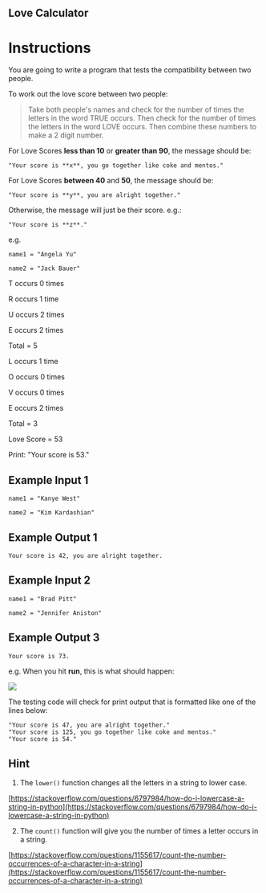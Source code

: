 ## Love Calculator

# Instructions

You are going to write a program that tests the compatibility between two people.  

To work out the love score between two people:

> Take both people's names and check for the number of times the letters in the word TRUE occurs. Then check for the number of times the letters in the word LOVE occurs. Then combine these numbers to make a 2 digit number. 


For Love Scores **less than 10** or **greater than 90**, the message should be:

`"Your score is **x**, you go together like coke and mentos."` 

For Love Scores **between 40** and **50**, the message should be:

`"Your score is **y**, you are alright together."`

Otherwise, the message will just be their score. e.g.:

`"Your score is **z**."`

e.g. 

`name1 = "Angela Yu"`

`name2 = "Jack Bauer"`

T occurs 0 times

R occurs 1 time

U occurs 2 times

E occurs 2 times

Total = 5

L occurs 1 time

O occurs 0 times

V occurs 0 times

E occurs 2 times

Total = 3

Love Score = 53

Print: "Your score is 53."

## Example Input 1

```
name1 = "Kanye West"
```

```
name2 = "Kim Kardashian"
```

## Example Output 1

```
Your score is 42, you are alright together.
```

## Example Input 2

```
name1 = "Brad Pitt"
```

```
name2 = "Jennifer Aniston"
```

## Example Output 3

```
Your score is 73.
```

e.g. When you hit **run**, this is what should happen:  

![](https://cdn.fs.teachablecdn.com/nfSILIPSNaIOwWhPR5vr)

The testing code will check for print output that is formatted like one of the lines below:
```
"Your score is 47, you are alright together."
"Your score is 125, you go together like coke and mentos."
"Your score is 54."
```

## Hint

1. The `lower()` function changes all the letters in a string to lower case. 

[https://stackoverflow.com/questions/6797984/how-do-i-lowercase-a-string-in-python](https://stackoverflow.com/questions/6797984/how-do-i-lowercase-a-string-in-python)

2. The `count()` function will give you the number of times a letter occurs in a string. 

[https://stackoverflow.com/questions/1155617/count-the-number-occurrences-of-a-character-in-a-string](https://stackoverflow.com/questions/1155617/count-the-number-occurrences-of-a-character-in-a-string)
